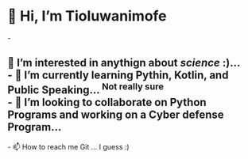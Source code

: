 <H1> 👋 Hi, I’m <str>Tioluwanimofe</str> <br /> </H1>
- <h2>👀 I’m interested in anythign about <i>science </i><str>:)</str>... <br />
- 🌱 I’m currently learning Pythin, Kotlin, and Public Speaking...<sup> Not really sure</sup><br />
- 💞️ I’m looking to collaborate on Python Programs and working on a <str> Cyber defense Program</str>... <br /></h2>
- 📫 How to reach me Git ... I guess :) <br />

<!---
tioluwanimofe/tioluwanimofe is a ✨ special ✨ repository because its `README.md` (this file) appears on your GitHub profile.
You can click the Preview link to take a look at your changes.
--->
